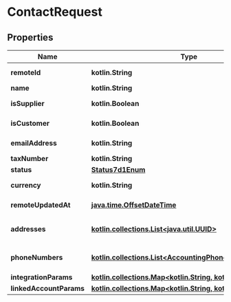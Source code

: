 
# ContactRequest

## Properties
Name | Type | Description | Notes
------------ | ------------- | ------------- | -------------
**remoteId** | **kotlin.String** | The third-party API ID of the matching object. |  [optional]
**name** | **kotlin.String** | The contact&#39;s name. |  [optional]
**isSupplier** | **kotlin.Boolean** | Whether the contact is a supplier. |  [optional]
**isCustomer** | **kotlin.Boolean** | Whether the contact is a customer. |  [optional]
**emailAddress** | **kotlin.String** | The contact&#39;s email address. |  [optional]
**taxNumber** | **kotlin.String** | The contact&#39;s tax number. |  [optional]
**status** | [**Status7d1Enum**](Status7d1Enum.md) | The contact&#39;s status |  [optional]
**currency** | **kotlin.String** | The currency the contact&#39;s transactions are in. |  [optional]
**remoteUpdatedAt** | [**java.time.OffsetDateTime**](java.time.OffsetDateTime.md) | When the third party&#39;s contact was updated. |  [optional]
**addresses** | [**kotlin.collections.List&lt;java.util.UUID&gt;**](java.util.UUID.md) | &#x60;Address&#x60; object IDs for the given &#x60;Contacts&#x60; object. |  [optional]
**phoneNumbers** | [**kotlin.collections.List&lt;AccountingPhoneNumberRequest&gt;**](AccountingPhoneNumberRequest.md) | &#x60;AccountingPhoneNumber&#x60; object for the given &#x60;Contacts&#x60; object. |  [optional]
**integrationParams** | [**kotlin.collections.Map&lt;kotlin.String, kotlin.Any&gt;**](kotlin.Any.md) |  |  [optional]
**linkedAccountParams** | [**kotlin.collections.Map&lt;kotlin.String, kotlin.Any&gt;**](kotlin.Any.md) |  |  [optional]



